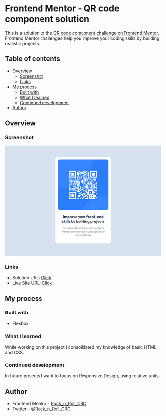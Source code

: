 # Frontend Mentor - QR code component solution

This is a solution to the [QR code component challenge on Frontend Mentor](https://www.frontendmentor.io/challenges/qr-code-component-iux_sIO_H). Frontend Mentor challenges help you improve your coding skills by building realistic projects. 

## Table of contents

- [Overview](#overview)
  - [Screenshot](#screenshot)
  - [Links](#links)
- [My process](#my-process)
  - [Built with](#built-with)
  - [What I learned](#what-i-learned)
  - [Continued development](#continued-development)
- [Author](#author)

## Overview

### Screenshot

![](./screenshot.jpg)



### Links

- Solution URL: [Click](https://www.frontendmentor.io/solutions/solution-using-flexbox-LV0X6XZ3c1)
- Live Site URL: [Click](https://rock-n-roll-crc.github.io/QR-code-component/)

## My process

### Built with

- Flexbox

### What I learned

While working on this project I consolidated my knowledge of basic HTML and CSS.

### Continued development

In future projects I want to focus on Responsive Design, using relative units.

## Author

- Frontend Mentor - [Rock_n_Roll_CRC](https://www.frontendmentor.io/profile/Rock-n-Roll-CRC)
- Twitter - [@Rock_n_Roll_CRC](https://twitter.com/Rock_n_Roll_CRC)